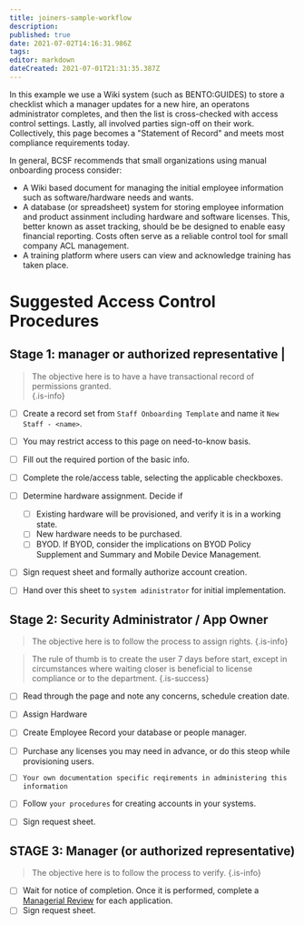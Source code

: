 ```yaml
---
title: joiners-sample-workflow
description: 
published: true
date: 2021-07-02T14:16:31.986Z
tags: 
editor: markdown
dateCreated: 2021-07-01T21:31:35.387Z
---
```


In this example we use a Wiki system (such as BENTO:GUIDES) to store a checklist which a manager updates for a new hire, an operatons administrator completes, and then the list is cross-checked with access control settings.  Lastly, all involved parties sign-off on their work. Collectively, this page becomes a "Statement of Record" and meets most compliance requirements today.

In general, BCSF recommends that small organizations using manual onboarding process consider:
- A Wiki based document for managing the initial employee information such as software/hardware needs and wants.
- A database (or spreadsheet) system for storing employee information and product assinment including hardware and software licenses. This, better known as asset tracking, should be be designed to enable easy financial reporting. Costs often serve as a reliable control tool for small company ACL management.
- A training platform where users can view and acknowledge training has taken place.

# Suggested Access Control Procedures
## Stage 1: manager or authorized representative |

>  The objective here is to have a have transactional record of permissions granted.  
{.is-info}


- [ ] Create a record set from `Staff Onboarding Template` and name it `New Staff - <name>`.
- [ ] You may restrict access to this page on need-to-know basis.
- [ ] Fill out the required portion of the basic info.
- [ ] Complete the role/access table, selecting the applicable checkboxes.
- [ ] Determine hardware assignment. Decide if
    - [ ] Existing hardware will be provisioned, and verify it is in a working state.
    - [ ] New hardware needs to be purchased.
    - [ ] BYOD. If BYOD, consider the implications on BYOD Policy Supplement and Summary and Mobile Device Management.
- [ ] Sign request sheet and formally authorize account creation.
- [ ] Hand over this sheet to `system adinistrator` for initial implementation.


## Stage 2:  Security Administrator / App Owner
> The objective here is to follow the process to assign rights. 
{.is-info}

> The rule of thumb is to create the user 7 days before start, except in circumstances where waiting closer is beneficial to license compliance or to the department.
{.is-success}


- [ ] Read through the page and note any concerns, schedule creation date.
- [ ] Assign Hardware
- [ ] Create Employee Record your database or people manager.
- [ ] Purchase any licenses you may need in advance, or do this steop while provisioning users.
- [ ] `Your own documentation specific reqirements in administering this information`
- [ ] Follow `your procedures` for creating accounts in your systems.  
- [ ] Sign request sheet.


## STAGE 3: Manager (or authorized representative)

> The objective here is to follow the process to verify. 
{.is-info}


- [ ] Wait for notice of completion. Once it is performed, complete a [Managerial Review](#) for each application.
- [ ] Sign request sheet.
